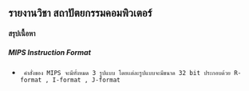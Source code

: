 ## รายงานวิชา สถาปัตยกรรมคอมพิวเตอร์

#### สรุปเนื้อหา
##### MIPS Instruction Format 
*      คำสั่งของ MIPS จะมีทั้งหมด 3 รูปแบบ โดยเเต่ละรูปแบบจะมีขนาด 32 bit ประกอบด้วย R-format , I-format , J-format 


